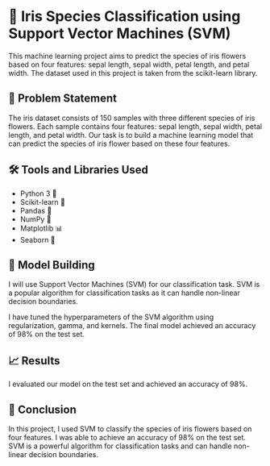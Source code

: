 # 🌺 Iris Species Classification using Support Vector Machines (SVM) 

This machine learning project aims to predict the species of iris flowers based on four features: sepal length, sepal width, petal length, and petal width. The dataset used in this project is taken from the scikit-learn library.

## 📝 Problem Statement

The iris dataset consists of 150 samples with three different species of iris flowers. Each sample contains four features: sepal length, sepal width, petal length, and petal width. Our task is to build a machine learning model that can predict the species of iris flower based on these four features.

## 🛠️ Tools and Libraries Used

- Python 3 🐍
- Scikit-learn 🧪
- Pandas 🐼
- NumPy 🔢
- Matplotlib 📊
- Seaborn 🌊

## 🤖 Model Building

I will use Support Vector Machines (SVM) for our classification task. SVM is a popular algorithm for classification tasks as it can handle non-linear decision boundaries.

I have tuned the hyperparameters of the SVM algorithm using regularization, gamma, and kernels. The final model achieved an accuracy of 98% on the test set.

## 📈 Results

I evaluated our model on the test set and achieved an accuracy of 98%.

## 📝 Conclusion

In this project, I used SVM to classify the species of iris flowers based on four features. I was able to achieve an accuracy of 98% on the test set. SVM is a powerful algorithm for classification tasks and can handle non-linear decision boundaries.
